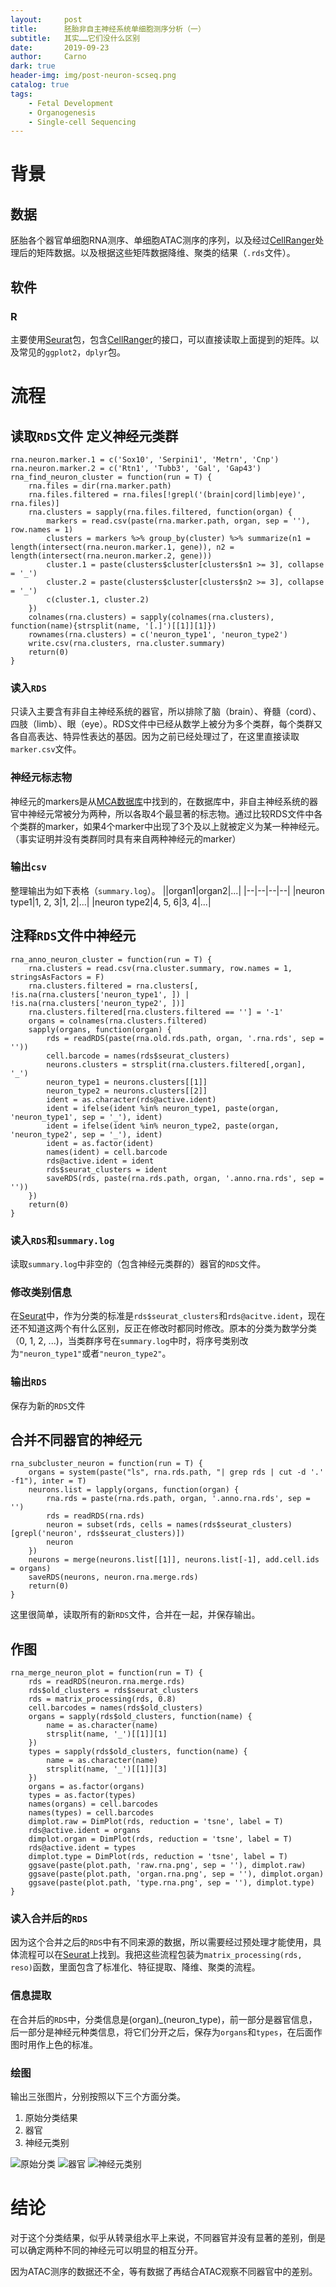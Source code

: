 ```yaml
---
layout:     post
title:      胚胎非自主神经系统单细胞测序分析（一）
subtitle:   其实……它们没什么区别
date:       2019-09-23
author:     Carno
dark: true
header-img: img/post-neuron-scseq.png
catalog: true
tags:
    - Fetal Development
    - Organogenesis
    - Single-cell Sequencing
---
```


# 背景

## 数据

胚胎各个器官单细胞RNA测序、单细胞ATAC测序的序列，以及经过[CellRanger](https://support.10xgenomics.com/single-cell-gene-expression/software/pipelines/latest/what-is-cell-ranger)处理后的矩阵数据。以及根据这些矩阵数据降维、聚类的结果（`.rds`文件）。

## 软件

### R

主要使用[Seurat](https://satijalab.org/seurat/)包，包含[CellRanger](https://support.10xgenomics.com/single-cell-gene-expression/software/pipelines/latest/what-is-cell-ranger)的接口，可以直接读取上面提到的矩阵。以及常见的`ggplot2`，`dplyr`包。

# 流程

## 读取`RDS`文件 定义神经元类群

```
rna.neuron.marker.1 = c('Sox10', 'Serpini1', 'Metrn', 'Cnp')
rna.neuron.marker.2 = c('Rtn1', 'Tubb3', 'Gal', 'Gap43')
rna_find_neuron_cluster = function(run = T) {
    rna.files = dir(rna.marker.path)
    rna.files.filtered = rna.files[!grepl('(brain|cord|limb|eye)', rna.files)]
    rna.clusters = sapply(rna.files.filtered, function(organ) {
        markers = read.csv(paste(rna.marker.path, organ, sep = ''), row.names = 1)
        clusters = markers %>% group_by(cluster) %>% summarize(n1 = length(intersect(rna.neuron.marker.1, gene)), n2 = length(intersect(rna.neuron.marker.2, gene)))
        cluster.1 = paste(clusters$cluster[clusters$n1 >= 3], collapse = '_')
        cluster.2 = paste(clusters$cluster[clusters$n2 >= 3], collapse = '_')
        c(cluster.1, cluster.2)
    })
    colnames(rna.clusters) = sapply(colnames(rna.clusters), function(name){strsplit(name, '[.]')[[1]][1]})
    rownames(rna.clusters) = c('neuron_type1', 'neuron_type2')
    write.csv(rna.clusters, rna.cluster.summary)
    return(0)
}
```

### 读入`RDS`
只读入主要含有非自主神经系统的器官，所以排除了脑（brain）、脊髓（cord）、四肢（limb）、眼（eye）。RDS文件中已经从数学上被分为多个类群，每个类群又各自高表达、特异性表达的基因。因为之前已经处理过了，在这里直接读取`marker.csv`文件。

### 神经元标志物
神经元的markers是从[MCA数据库](http://bis.zju.edu.cn/MCA/search.html)中找到的，在数据库中，非自主神经系统的器官中神经元常被分为两种，所以各取4个最显著的标志物。通过比较RDS文件中各个类群的marker，如果4个marker中出现了3个及以上就被定义为某一种神经元。（事实证明并没有类群同时具有来自两种神经元的marker）

### 输出`csv`
整理输出为如下表格（`summary.log`）。
||organ1|organ2|...|
|--|--|--|--|
|neuron type1|1, 2, 3|1, 2|...|
|neuron type2|4, 5, 6|3, 4|...|

## 注释`RDS`文件中神经元

```
rna_anno_neuron_cluster = function(run = T) {
    rna.clusters = read.csv(rna.cluster.summary, row.names = 1, stringsAsFactors = F)
    rna.clusters.filtered = rna.clusters[, !is.na(rna.clusters['neuron_type1', ]) | !is.na(rna.clusters['neuron_type2', ])]
    rna.clusters.filtered[rna.clusters.filtered == ''] = '-1'
    organs = colnames(rna.clusters.filtered)
    sapply(organs, function(organ) {
        rds = readRDS(paste(rna.old.rds.path, organ, '.rna.rds', sep = ''))
        cell.barcode = names(rds$seurat_clusters)
        neurons.clusters = strsplit(rna.clusters.filtered[,organ], '_')
        neuron_type1 = neurons.clusters[[1]]
        neuron_type2 = neurons.clusters[[2]]
        ident = as.character(rds@active.ident)
        ident = ifelse(ident %in% neuron_type1, paste(organ, 'neuron_type1', sep = '_'), ident)
        ident = ifelse(ident %in% neuron_type2, paste(organ, 'neuron_type2', sep = '_'), ident)
        ident = as.factor(ident)
        names(ident) = cell.barcode
        rds@active.ident = ident
        rds$seurat_clusters = ident
        saveRDS(rds, paste(rna.rds.path, organ, '.anno.rna.rds', sep = ''))
    })
    return(0)
}
```
### 读入`RDS`和`summary.log`
读取`summary.log`中非空的（包含神经元类群的）器官的`RDS`文件。

### 修改类别信息
在[Seurat](https://satijalab.org/seurat/)中，作为分类的标准是`rds$seurat_clusters`和`rds@acitve.ident`，现在还不知道这两个有什么区别，反正在修改时都同时修改。原本的分类为数学分类（0, 1, 2, ...)，当类群序号在`summary.log`中时，将序号类别改为`"neuron_type1"`或者`"neuron_type2"`。

### 输出`RDS`
保存为新的`RDS`文件

## 合并不同器官的神经元
```
rna_subcluster_neuron = function(run = T) {
    organs = system(paste("ls", rna.rds.path, "| grep rds | cut -d '.' -f1"), inter = T)
    neurons.list = lapply(organs, function(organ) {
        rna.rds = paste(rna.rds.path, organ, '.anno.rna.rds', sep = '')
        rds = readRDS(rna.rds)
        neuron = subset(rds, cells = names(rds$seurat_clusters)[grepl('neuron', rds$seurat_clusters)])
        neuron
    })
    neurons = merge(neurons.list[[1]], neurons.list[-1], add.cell.ids = organs)
    saveRDS(neurons, neuron.rna.merge.rds)
    return(0)
}
```
这里很简单，读取所有的新`RDS`文件，合并在一起，并保存输出。

## 作图
```
rna_merge_neuron_plot = function(run = T) {
    rds = readRDS(neuron.rna.merge.rds)
    rds$old_clusters = rds$seurat_clusters
    rds = matrix_processing(rds, 0.8)
    cell.barcodes = names(rds$old_clusters)
    organs = sapply(rds$old_clusters, function(name) {
        name = as.character(name)
        strsplit(name, '_')[[1]][1]
    })
    types = sapply(rds$old_clusters, function(name) {
        name = as.character(name)
        strsplit(name, '_')[[1]][3]
    })
    organs = as.factor(organs)
    types = as.factor(types)
    names(organs) = cell.barcodes
    names(types) = cell.barcodes
    dimplot.raw = DimPlot(rds, reduction = 'tsne', label = T)
    rds@active.ident = organs
    dimplot.organ = DimPlot(rds, reduction = 'tsne', label = T)
    rds@active.ident = types
    dimplot.type = DimPlot(rds, reduction = 'tsne', label = T)
    ggsave(paste(plot.path, 'raw.rna.png', sep = ''), dimplot.raw)
    ggsave(paste(plot.path, 'organ.rna.png', sep = ''), dimplot.organ)
    ggsave(paste(plot.path, 'type.rna.png', sep = ''), dimplot.type)
}
```

### 读入合并后的`RDS`
因为这个合并之后的`RDS`中有不同来源的数据，所以需要经过预处理才能使用，具体流程可以在[Seurat](https://satijalab.org/seurat/)上找到。我把这些流程包装为`matrix_processing(rds, reso)`函数，里面包含了标准化、特征提取、降维、聚类的流程。

### 信息提取
在合并后的`RDS`中，分类信息是(organ)_(neuron_type)，前一部分是器官信息，后一部分是神经元种类信息，将它们分开之后，保存为`organs`和`types`，在后面作图时用作上色的标准。

### 绘图
输出三张图片，分别按照以下三个方面分类。
1. 原始分类结果
2. 器官
3. 神经元类别

![原始分类](img/raw.rna.png)
![器官](img/organ.rna.png)
![神经元类别](img/type.rna.png)

# 结论

对于这个分类结果，似乎从转录组水平上来说，不同器官并没有显著的差别，倒是可以确定两种不同的神经元可以明显的相互分开。

因为ATAC测序的数据还不全，等有数据了再结合ATAC观察不同器官中的差别。
